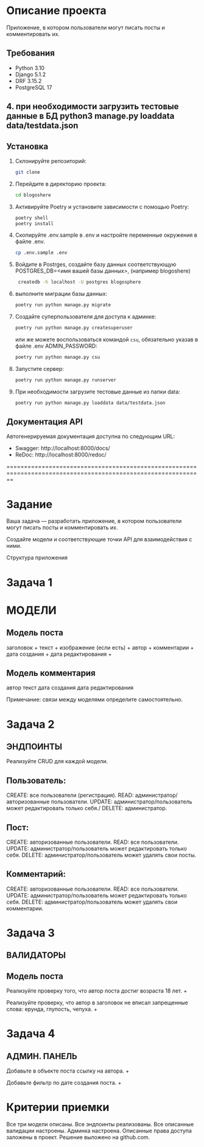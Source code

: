 # Описание проекта

Приложение, в котором пользователи могут писать посты и комментировать их.

## Требования
- Python 3.10
- Django 5.1.2
- DRF 3.15.2
- PostgreSQL 17

## 4. при необходимости загрузить тестовые данные в БД python3 manage.py loaddata data/testdata.json


## Установка

1. Склонируйте репозиторий:
    ```bash
    git clone 
    ```

2. Перейдите в директорию проекта:
    ```bash
    cd blogoshere
    ```

3. Активируйте Poetry и установите зависимости с помощью Poetry:
    ```bash
    poetry shell
    poetry install
    ```

4. Скопируйте .env.sample в .env и настройте переменные окружения в файле .env.
    ```bash
    cp .env.sample .env
    ```

5. Войдите в Postrges, 
   cоздайте базу данных соответствующую POSTGRES_DB=<имя вашей базы данных>, (например blogoshere) 
   ```bash
    createdb -h localhost -U postgres blogosphere
   ```
  

6. выполните миграции базы данных:
    ```bash
    poetry run python manage.py migrate
    ```

6. Создайте суперпользователя для доступа к админке:
    ```bash
    poetry run python manage.py createsuperuser
    ```
   или же можете воспользоваться командой `csu`, обязательно указав в файле .env ADMIN_PASSWORD:
    ```bash
    poetry run python manage.py csu
    ```

7. Запустите сервер:
    ```bash
    poetry run python manage.py runserver
    ```
8. При необходимости загрузите тестовые данные из папки data:
    ```bash
    poetry run python manage.py loaddata data/testdata.json
    ```

   
## Документация API
Автогенерируемая документация доступна по следующим URL:
- Swagger: http://localhost:8000/docs/
- ReDoc: http://localhost:8000/redoc/



==============================================================================================================

# Задание
Ваша задача — разработать приложение, в котором пользователи могут писать посты и комментировать их.

Создайте модели и соответствующие точки API для взаимодействия с ними.



Структура приложения

# Задача 1
# МОДЕЛИ

## Модель поста

заголовок +
текст +
изображение (если есть) +
автор +
комментарии +
дата создания +
дата редактирования +


## Модель комментария

автор
текст
дата создания
дата редактирования
 

Примечание: связи между моделями определите самостоятельно.

# Задача 2
## ЭНДПОИНТЫ

Реализуйте CRUD для каждой модели.

## Пользователь:

CREATE: все пользователи (регистрация).
READ: администратор/авторизованные пользователи.
UPDATE: администратор/пользователь может редактировать только себя./
DELETE: администратор.
## Пост:

CREATE: авторизованные пользователи.
READ: все пользователи.
UPDATE: администратор/пользователь может редактировать только себя.
DELETE: администратор/пользователь может удалять свои посты.
## Комментарий:

CREATE: авторизованные пользователи.
READ: все пользователи.
UPDATE: администратор/пользователь может редактировать только себя.
DELETE: администратор/пользователь может удалять свои комментарии.
# Задача 3
## ВАЛИДАТОРЫ

## Модель поста

Реализуйте проверку того, что автор поста достиг возраста 18 лет. +

Реализуйте проверку, что автор в заголовок не вписал запрещенные слова: ерунда, глупость, чепуха. +

# Задача 4
## АДМИН. ПАНЕЛЬ

Добавьте в объекте поста ссылку на автора. +

Добавьте фильтр по дате создания поста. +

# Критерии приемки
Все три модели описаны.
Все эндпоинты реализованы.
Все описанные валидации настроены.
Админка настроена.
Описанные права доступа заложены в проект.
Решение выложено на github.com.

